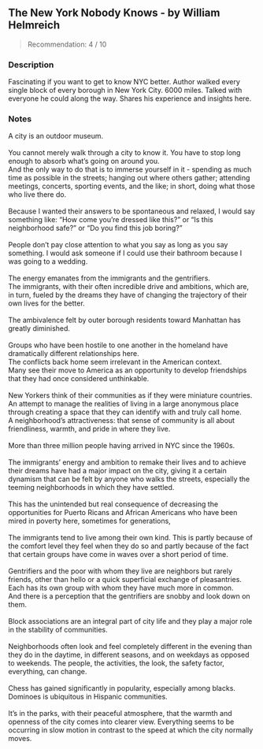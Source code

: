 ## The New York Nobody Knows - by William Helmreich
> Recommendation: 4 / 10
    
### Description
Fascinating if you want to get to know NYC better. Author walked every single block of every borough in New York City. 6000 miles. Talked with everyone he could along the way. Shares his experience and insights here.
    
### Notes
A city is an outdoor museum.<br>
<br>
You cannot merely walk through a city to know it. You have to stop long enough to absorb what’s going on around you.<br>
And the only way to do that is to immerse yourself in it - spending as much time as possible in the streets; hanging out where others gather; attending meetings, concerts, sporting events, and the like; in short, doing what those who live there do.<br>
<br>
Because I wanted their answers to be spontaneous and relaxed, I would say something like: “How come you’re dressed like this?” or “Is this neighborhood safe?” or “Do you find this job boring?”<br>
<br>
People don’t pay close attention to what you say as long as you say something. I would ask someone if I could use their bathroom because I was going to a wedding.<br>
<br>
The energy emanates from the immigrants and the gentrifiers.<br>
The immigrants, with their often incredible drive and ambitions, which are, in turn, fueled by the dreams they have of changing the trajectory of their own lives for the better.<br>
<br>
The ambivalence felt by outer borough residents toward Manhattan has greatly diminished.<br>
<br>
Groups who have been hostile to one another in the homeland have dramatically different relationships here.<br>
The conflicts back home seem irrelevant in the American context.<br>
Many see their move to America as an opportunity to develop friendships that they had once considered unthinkable.<br>
<br>
New Yorkers think of their communities as if they were miniature countries.<br>
An attempt to manage the realities of living in a large anonymous place through creating a space that they can identify with and truly call home.<br>
A neighborhood’s attractiveness: that sense of community is all about friendliness, warmth, and pride in where they live.<br>
<br>
More than three million people having arrived in NYC since the 1960s.<br>
<br>
The immigrants’ energy and ambition to remake their lives and to achieve their dreams have had a major impact on the city, giving it a certain dynamism that can be felt by anyone who walks the streets, especially the teeming neighborhoods in which they have settled.<br>
<br>
This has the unintended but real consequence of decreasing the opportunities for Puerto Ricans and African Americans who have been mired in poverty here, sometimes for generations,<br>
<br>
The immigrants tend to live among their own kind. This is partly because of the comfort level they feel when they do so and partly because of the fact that certain groups have come in waves over a short period of time.<br>
<br>
Gentrifiers and the poor with whom they live are neighbors but rarely friends, other than hello or a quick superficial exchange of pleasantries.<br>
Each has its own group with whom they have much more in common.<br>
And there is a perception that the gentrifiers are snobby and look down on them.<br>
<br>
Block associations are an integral part of city life and they play a major role in the stability of communities.<br>
<br>
Neighborhoods often look and feel completely different in the evening than they do in the daytime, in different seasons, and on weekdays as opposed to weekends. The people, the activities, the look, the safety factor, everything, can change.<br>
<br>
Chess has gained significantly in popularity, especially among blacks.<br>
Dominoes is ubiquitous in Hispanic communities.<br>
<br>
It’s in the parks, with their peaceful atmosphere, that the warmth and openness of the city comes into clearer view. Everything seems to be occurring in slow motion in contrast to the speed at which the city normally moves.

